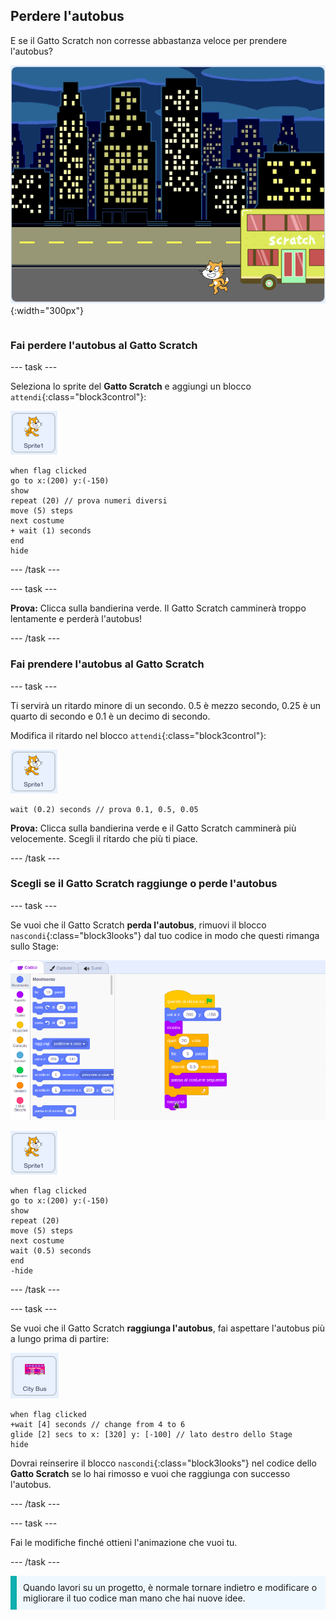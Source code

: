 ## Perdere l'autobus

<div style="display: flex; flex-wrap: wrap">
<div style="flex-basis: 200px; flex-grow: 1; margin-right: 15px;">
E se il Gatto Scratch non corresse abbastanza veloce per prendere l'autobus?
</div>
<div>

![Lo Scratch Cat perde l'autobus.](images/cat-misses-bus.png){:width="300px"}

</div>
</div>

### Fai perdere l'autobus al Gatto Scratch

--- task ---

Seleziona lo sprite del **Gatto Scratch** e aggiungi un blocco `attendi`{:class="block3control"}:

![Lo sprite di Scratch Cat.](images/scratch-cat-sprite.png)

```blocks3
when flag clicked
go to x:(200) y:(-150) 
show
repeat (20) // prova numeri diversi
move (5) steps 
next costume 
+ wait (1) seconds
end
hide
```
--- /task ---

--- task ---

**Prova:** Clicca sulla bandierina verde. Il Gatto Scratch camminerà troppo lentamente e perderà l'autobus!

--- /task ---

### Fai prendere l'autobus al Gatto Scratch

--- task ---

Ti servirà un ritardo minore di un secondo. 0.5 è mezzo secondo, 0.25 è un quarto di secondo e 0.1 è un decimo di secondo.

Modifica il ritardo nel blocco `attendi`{:class="block3control"}:

![Lo sprite di Scratch Cat.](images/scratch-cat-sprite.png)

```blocks3
wait (0.2) seconds // prova 0.1, 0.5, 0.05
```

**Prova:** Clicca sulla bandierina verde e il Gatto Scratch camminerà più velocemente. Scegli il ritardo che più ti piace.

--- /task ---

### Scegli se il Gatto Scratch raggiunge o perde l'autobus

--- task ---

Se vuoi che il Gatto Scratch **perda l'autobus**, rimuovi il blocco `nascondi`{:class="block3looks"} dal tuo codice in modo che questi rimanga sullo Stage:

![Trascinando il blocco 'nascondi' dallo script nell'area Codice al menu Blocchi per rimuovere il blocco dallo script.](images/removing-blocks-at-script-ends.gif)

![Lo sprite di Scratch Cat.](images/scratch-cat-sprite.png)

```blocks3
when flag clicked
go to x:(200) y:(-150) 
show
repeat (20) 
move (5) steps 
next costume
wait (0.5) seconds 
end
-hide
```
--- /task ---

--- task ---

Se vuoi che il Gatto Scratch **raggiunga l'autobus**, fai aspettare l'autobus più a lungo prima di partire:

![Lo sprite dell'autobus cittadino.](images/bus-sprite.png)

```blocks3
when flag clicked 
+wait [4] seconds // change from 4 to 6
glide [2] secs to x: [320] y: [-100] // lato destro dello Stage
hide
```

Dovrai reinserire il blocco `nascondi`{:class="block3looks"} nel codice dello **Gatto Scratch** se lo hai rimosso e vuoi che raggiunga con successo l'autobus.

--- /task ---

--- task ---

Fai le modifiche finché ottieni l'animazione che vuoi tu.

--- /task ---

<p style="border-left: solid; border-width:10px; border-color: #0faeb0; background-color: aliceblue; padding: 10px;">
Quando lavori su un progetto, è normale tornare indietro e modificare o migliorare il tuo codice man mano che hai nuove idee. 
</p>



